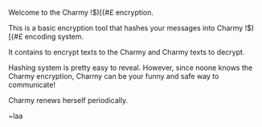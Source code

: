 Welcome to the Charmy $!$$)[{#£ encryption.

This is a basic encryption tool that hashes your messages into Charmy $!$$)[{#£ encoding system. 

It contains to encrypt texts to the Charmy and Charmy texts to decrypt.

Hashing system is pretty easy to reveal. However, since noone knows the Charmy encryption, Charmy can be your funny and safe way to communicate!

Charmy renews herself periodically.

~laa

